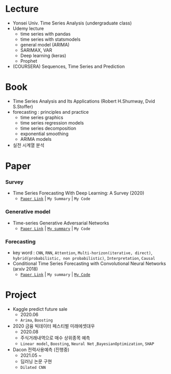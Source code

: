 # Lecture
- Yonsei Univ. Time Series Analysis (undergraduate class)
- Udemy lecture
    - time series with pandas
    - time series with statsmodels
    - general model (ARIMA)
    - SARIMAX, VAR
    - Deep learning (keras)
    - Prophet
- (COURSERA) Sequences, Time Series and Prediction

# Book
- Time Series Analysis and Its Applications (Robert H.Shumway, Dvid S.Stoffer)
- forecasting : principles and practice
    - time series graphics
    - time series regression models
    - time series decomposition
    - exponential smoothing
    - ARIMA models
- 실전 시계열 분석

# Paper
### Survey
- Time Series Forecasting With Deep Learning: A Survey (2020)
    - [`Paper Link`](https://arxiv.org/abs/2004.13408) | `My Summary` | `My Code`
### Generative model
- Time-series Generative Adversarial Networks
    - [`Paper Link`](https://papers.nips.cc/paper/2019/file/c9efe5f26cd17ba6216bbe2a7d26d490-Paper.pdf) | [`My summary`]((https://minsoo9506.github.io/blog/TimeGAN/)) | `My Code`
### Forecasting
- key word : `CNN`, `RNN`, `Attention`, `Multi-horizon(iterative, direct)`, `hybrid(probabilistic, non probabilistic)`, `Interpretation`, `Causal`
- Conditional Time Series Forecasting with Convolutional Neural Networks (arxiv 2018)
  - [`Paper Link`](https://arxiv.org/abs/1703.04691) | `My summary` | [`My Code`](./[[Project]%20Dacon%20전력%20사용량%20예측/../[Project]%20Dacon%20전력%20사용량%20예측/models/DilatedCNN.py])  

# Project
- Kaggle predict future sale
  - 2020.06
  - `Arima`, `Boosting`
- 2020 금융 빅데이터 페스티벌 미래에셋대우
  - 2020.08
  - 주식거래내역으로 매수 상위종목 예측
  - `Linear model`, `Boosting`, `Neural Net` ,`BayesianOptimization`, `SHAP`
- Dacon 전력사용예측 (진행중)
  - 2021.05 ~
  - 딥러닝 논문 구현
  - `Dilated CNN`